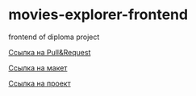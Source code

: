 # movies-explorer-frontend

frontend of diploma project

[Ссылка на Pull&Request](https://github.com/Ivan1Vasilyev/movies-explorer-frontend/pull/3)

[Ссылка на макет](https://disk.yandex.ru/d/uPEApzlWCdSpFQ)

[Ссылка на проект](https://shaloban.students.nomoredomains.club/)
